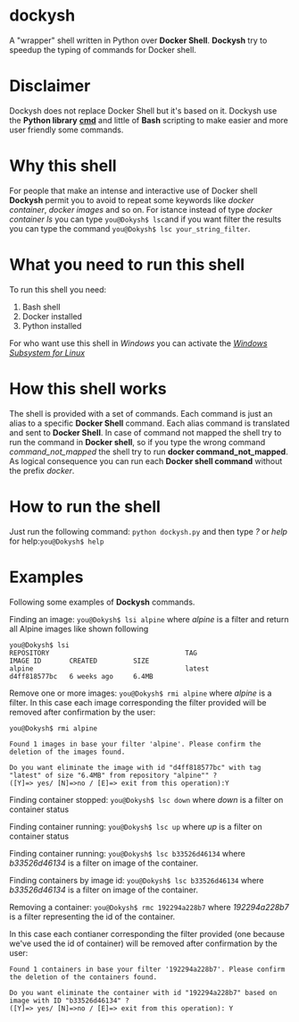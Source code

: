 # dockysh
A "wrapper" shell written in Python over **Docker Shell**. **Dockysh** try to speedup the typing of commands for Docker shell.

# Disclaimer
Dockysh does not replace Docker Shell but it's based on it. Dockysh use the **Python library** **[cmd](https://docs.python.org/3/library/cmd.html 'Python Cmd Library')** and little of **Bash** scripting to make easier and more user friendly some commands.

# Why this shell
For people that make an intense and interactive use of Docker shell **Dockysh** permit you to avoid to repeat some keywords like *docker container*, *docker images* and so on. For istance instead of type *docker container ls* you can type `you@Dokysh$ lsc`and if you want filter the results you can type the command `you@Dokysh$ lsc your_string_filter`.

# What you need to run this shell
To run this shell you need:
1. Bash shell
2. Docker installed
3. Python installed

For who want use this shell in *Windows* you can activate the *[Windows Subsystem for Linux](https://docs.microsoft.com/en-us/windows/wsl/install-win10 'Install WSL')*

# How this shell works
The shell is provided with a set of commands. Each command is just an alias to a specific **Docker Shell** command. Each alias command is translated and sent to **Docker Shell**. In case of command not mapped the shell try to run the command in **Docker shell**, so if you type the wrong command *command_not_mapped* the shell try to run **docker command_not_mapped**. As logical consequence you can run  each **Docker shell command** without the prefix *docker*.

# How to run the shell
Just run the following command: `python dockysh.py` and then type *?* or *help* for help:`you@Dokysh$ help`

# Examples

Following some examples of **Dockysh** commands.

Finding an image: `you@Dokysh$ lsi alpine` where *alpine* is a filter and return all Alpine images like shown following

```
you@Dokysh$ lsi
REPOSITORY                                  TAG                              IMAGE ID       CREATED         SIZE
alpine                                      latest                           d4ff818577bc   6 weeks ago     6.4MB
```

Remove one or more images: `you@Dokysh$ rmi alpine` where *alpine* is a filter. 
In this case each image corresponding the filter provided will be removed after confirmation by the user:

```
you@Dokysh$ rmi alpine

Found 1 images in base your filter 'alpine'. Please confirm the deletion of the images found.

Do you want eliminate the image with id "d4ff818577bc" with tag "latest" of size "6.4MB" from repository "alpine"" ?
([Y]=> yes/ [N]=>no / [E]=> exit from this operation):Y

```

Finding container stopped: `you@Dokysh$ lsc down` where *down* is a filter on container status

Finding container running: `you@Dokysh$ lsc up` where *up* is a filter on container status

Finding container running: `you@Dokysh$ lsc b33526d46134` where *b33526d46134* is a filter on image of the container.

Finding containers by image id: `you@Dokysh$ lsc b33526d46134` where *b33526d46134* is a filter on image of the container.

Removing a container: `you@Dokysh$ rmc 192294a228b7` where *192294a228b7* is a filter representing the id of the container.

In this case each contianer corresponding the filter provided (one because we've used the id of container) will be removed after confirmation by the user:
```
Found 1 containers in base your filter '192294a228b7'. Please confirm the deletion of the containers found.

Do you want eliminate the container with id "192294a228b7" based on image with ID "b33526d46134" ?
([Y]=> yes/ [N]=>no / [E]=> exit from this operation): Y
```


